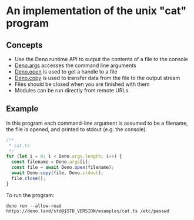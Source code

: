 # An implementation of the unix "cat" program

## Concepts

- Use the Deno runtime API to output the contents of a file to the console
- [Deno.args](https://doc.deno.land/builtin/stable#Deno.args) accesses the
  command line arguments
- [Deno.open](https://doc.deno.land/builtin/stable#Deno.open) is used to get a
  handle to a file
- [Deno.copy](https://doc.deno.land/builtin/stable#Deno.copy) is used to
  transfer data from the file to the output stream
- Files should be closed when you are finished with them
- Modules can be run directly from remote URLs

## Example

In this program each command-line argument is assumed to be a filename, the file
is opened, and printed to stdout (e.g. the console).

```ts
/**
 * cat.ts
 */
for (let i = 0; i < Deno.args.length; i++) {
  const filename = Deno.args[i];
  const file = await Deno.open(filename);
  await Deno.copy(file, Deno.stdout);
  file.close();
}
```

To run the program:

```shell
deno run --allow-read https://deno.land/std@$STD_VERSION/examples/cat.ts /etc/passwd
```
